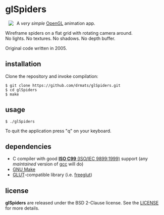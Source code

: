 # glSpiders

<a href="https://github.com/drmats/glSpiders/">
    <img
        src="https://raw2.github.com/drmats/glSpiders/master/icon.png"
        align="left"
        hspace="10"
    >
</a>

A _very simple_ [OpenGL](http://www.opengl.org/) animation app.

Wireframe spiders on a flat grid with rotating camera around.<br>
No lights. No textures. No shadows. No depth buffer.

Original code written in 2005.




## installation

Clone the repository and invoke compilation:

    $ git clone https://github.com/drmats/glSpiders.git
    $ cd glSpiders
    $ make




## usage

    $ ./glSpiders

To quit the application press "q" on your keyboard.




## dependencies

* C compiler with good
  [**ISO C99** (ISO/IEC 9899:1999)](https://en.wikipedia.org/wiki/C99)
  support (any _maintained_ version of [gcc](http://gcc.gnu.org/) will do)
* [GNU Make](http://www.gnu.org/software/make/)
* [GLUT](http://www.opengl.org/resources/libraries/glut/)-compatible library
  (i.e. [freeglut](http://freeglut.sourceforge.net/))




## license

**glSpiders** are released under the BSD 2-Clause license. See the
[LICENSE](https://raw2.github.com/drmats/glSpiders/master/LICENSE)
for more details.
